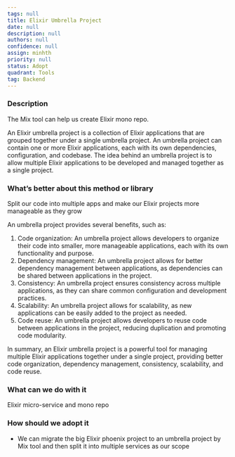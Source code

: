 ```yaml
---
tags: null
title: Elixir Umbrella Project
date: null
description: null
authors: null
confidence: null
assign: minhth
priority: null
status: Adopt
quadrant: Tools
tag: Backend
---
```


<!-- table_of_contents a8405ec3-075b-4613-9edc-173a7532d245 -->

### Description

The Mix tool can help us create Elixir mono repo.

An Elixir umbrella project is a collection of Elixir applications that are grouped together under a single umbrella project. An umbrella project can contain one or more Elixir applications, each with its own dependencies, configuration, and codebase. The idea behind an umbrella project is to allow multiple Elixir applications to be developed and managed together as a single project.

### What’s better about this method or library

Split our code into multiple apps and make our Elixir projects more manageable as they grow

An umbrella project provides several benefits, such as:

1. Code organization: An umbrella project allows developers to organize their code into smaller, more manageable applications, each with its own functionality and purpose.
1. Dependency management: An umbrella project allows for better dependency management between applications, as dependencies can be shared between applications in the project.
1. Consistency: An umbrella project ensures consistency across multiple applications, as they can share common configuration and development practices.
1. Scalability: An umbrella project allows for scalability, as new applications can be easily added to the project as needed.
1. Code reuse: An umbrella project allows developers to reuse code between applications in the project, reducing duplication and promoting code modularity.

In summary, an Elixir umbrella project is a powerful tool for managing multiple Elixir applications together under a single project, providing better code organization, dependency management, consistency, scalability, and code reuse.

### What can we do with it

Elixir micro-service and mono repo

### How should we adopt it

- We can migrate the big Elixir phoenix project to an umbrella project by Mix tool and then split it into multiple services as our scope

<!-- child_database 640fefdb-5832-48e5-bc70-f3470960021c -->
